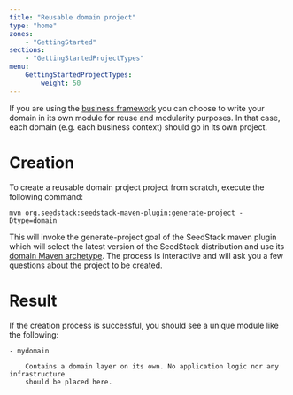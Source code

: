 ```yaml
---
title: "Reusable domain project"
type: "home"
zones:
    - "GettingStarted"
sections:
    - "GettingStartedProjectTypes"
menu:
    GettingStartedProjectTypes:
        weight: 50
---
```


If you are using the [business framework](/docs/business) you can choose to write your domain in its own module for 
reuse and modularity purposes. In that case, each domain (e.g. each business context) should go in its own project.

# Creation

To create a reusable domain project project from scratch, execute the following command:

    mvn org.seedstack:seedstack-maven-plugin:generate-project -Dtype=domain
    
This will invoke the generate-project goal of the SeedStack maven plugin which will select the latest version
of the SeedStack distribution and use its [domain Maven archetype](http://search.maven.org/#browse%7C1573518700). 
The process is interactive and will ask you a few questions about the project to be created.

# Result

If the creation process is successful, you should see a unique module like the following:

```plain
- mydomain

    Contains a domain layer on its own. No application logic nor any infrastructure 
    should be placed here.
```
